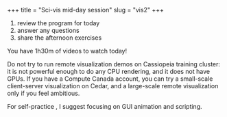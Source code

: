 +++
title = "Sci-vis mid-day session"
slug = "vis2"
+++

1. review the program for today
1. answer any questions
1. share the afternoon exercises

You have 1h30m of videos to watch today!

Do not try to run remote visualization demos on Cassiopeia training cluster: it is not powerful enough to
do any CPU rendering, and it does not have GPUs. If you have a Compute Canada account, you can try a
small-scale client-server visualization on Cedar, and a large-scale remote visualization only if you feel
ambitious.

For self-practice , I suggest focusing on GUI animation and scripting.
